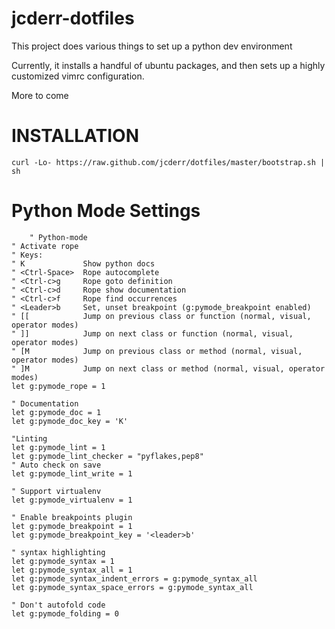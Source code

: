 # jcderr-dotfiles

This project does various things to set up a python dev environment

Currently, it installs a handful of ubuntu packages, and then sets up
a highly customized vimrc configuration.

More to come

# INSTALLATION

    curl -Lo- https://raw.github.com/jcderr/dotfiles/master/bootstrap.sh | sh

# Python Mode Settings

    	" Python-mode
	" Activate rope
	" Keys:
	" K             Show python docs
	" <Ctrl-Space>  Rope autocomplete
	" <Ctrl-c>g     Rope goto definition
	" <Ctrl-c>d     Rope show documentation
	" <Ctrl-c>f     Rope find occurrences
	" <Leader>b     Set, unset breakpoint (g:pymode_breakpoint enabled)
	" [[            Jump on previous class or function (normal, visual, operator modes)
	" ]]            Jump on next class or function (normal, visual, operator modes)
	" [M            Jump on previous class or method (normal, visual, operator modes)
	" ]M            Jump on next class or method (normal, visual, operator modes)
	let g:pymode_rope = 1

	" Documentation
	let g:pymode_doc = 1
	let g:pymode_doc_key = 'K'

	"Linting
	let g:pymode_lint = 1
	let g:pymode_lint_checker = "pyflakes,pep8"
	" Auto check on save
	let g:pymode_lint_write = 1

	" Support virtualenv
	let g:pymode_virtualenv = 1

	" Enable breakpoints plugin
	let g:pymode_breakpoint = 1
	let g:pymode_breakpoint_key = '<leader>b'

	" syntax highlighting
	let g:pymode_syntax = 1
	let g:pymode_syntax_all = 1
	let g:pymode_syntax_indent_errors = g:pymode_syntax_all
	let g:pymode_syntax_space_errors = g:pymode_syntax_all

	" Don't autofold code
	let g:pymode_folding = 0

